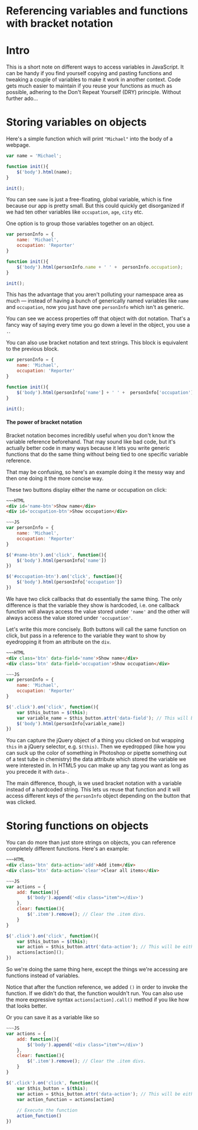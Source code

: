 Referencing variables and functions with bracket notation
===

# Intro

This is a short note on different ways to access variables in JavaScript. It can be handy if you find yourself copying and pasting functions and tweaking a couple of variables to make it work in another context. Code gets much easier to maintain if you reuse your functions as much as possible, adhering to the Don't Repeat Yourself (DRY) principle. Without further ado...

# Storing variables on objects

Here's a simple function which will print `"Michael"` into the body of a webpage.

````js
var name = 'Michael';

function init(){
	$('body').html(name);
}

init();

````

You can see `name` is just a free-floating, global variable, which is fine because our app is pretty small. But this could quickly get disorganized if we had ten other variables like `occupation`, `age`, `city` etc.

One option is to group those variables together on an object.

````js
var personInfo = {
	name: 'Michael',
	occupation: 'Reporter'
}

function init(){
	$('body').html(personInfo.name + ' ' +  personInfo.occupation);
}

init();

````

This has the advantage that you aren't polluting your namespace area as much — instead of having a bunch of generically named variables like `name` and `occupation`, now you just have one `personInfo` which isn't as generic. 

You can see we access properties off that object with dot notation. That's a fancy way of saying every time you go down a level in the object, you use a `.`.

You can also use bracket notation and text strings. This block is equivalent to the previous block.

````js
var personInfo = {
	name: 'Michael',
	occupation: 'Reporter'
}

function init(){
	$('body').html(personInfo['name'] + ' ' +  personInfo['occupation']);
}

init();
````

#### The power of bracket notation

Bracket notation becomes incredibly useful when you don't know the variable reference beforehand. That may sound like bad code, but it's actually better code in many ways because it lets you write generic functions that do the same thing without being tied to one specific variable reference.

That may be confusing, so here's an example doing it the messy way and then one doing it the more concise way. 

These two buttons display either the name or occupation on click:

````html
~~~HTML
<div id='name-btn'>Show name</div>
<div id='occupation-btn'>Show occupation</div>
````

````js
~~~JS
var personInfo = {
	name: 'Michael',
	occupation: 'Reporter'
}

$('#name-btn').on('click', function(){
	$('body').html(personInfo['name'])
})

$('#occupation-btn').on('click', function(){
	$('body').html(personInfo['occupation'])
})

````

We have two click callbacks that do essentially the same thing. The only difference is that the variable they show is hardcoded, i.e. one callback function will always access the value stored under `'name'` and the other will always access the value stored under `'occupation'`. 

Let's write this more concisely. Both buttons will call the same function on click, but pass in a reference to the variable they want to show by eyedropping it from an attribute on the `div`.

````html
~~~HTML
<div class='btn' data-field='name'>Show name</div>
<div class='btn' data-field='occupation'>Show occupation</div>
````

````js
~~~JS
var personInfo = {
	name: 'Michael',
	occupation: 'Reporter'
}

$('.click').on('click', function(){
	var $this_button = $(this);
	var variable_name = $this_button.attr('data-field'); // This will be either `'name'` or `'occupation'` as strings
	$('body').html(personInfo[variable_name])
})

````

You can capture the jQuery object of a thing you clicked on but wrapping `this` in a jQuery selector, e.g. `$(this)`. Then we eyedropped (like how you can suck up the color of something in Photoshop or pipette something out of a test tube in chemistry) the data attribute which stored the variable we were interested in. In HTML5 you can make up any tag you want as long as you precede it with `data-`.

The main difference, though, is we used bracket notation with a variable instead of a hardcoded string. This lets us reuse that function and it will access different keys of the `personInfo` object depending on the button that was clicked.

# Storing functions on objects

You can do more than just store strings on objects, you can reference completely different functions. Here's an example:

````html
~~~HTML
<div class='btn' data-action='add'>Add item</div>
<div class='btn' data-action='clear'>Clear all items</div>
````

````js
~~~JS
var actions = {
	add: function(){
		$('body').append('<div class="item"></div>')
	},
	clear: function(){
		$('.item').remove(); // Clear the .item divs.
	}
}

$('.click').on('click', function(){
	var $this_button = $(this);
	var action = $this_button.attr('data-action'); // This will be either `'add'` or `'clear'` as strings
	actions[action]();
})
````
So we're doing the same thing here, except the things we're accessing are functions instead of variables. 

Notice that after the function reference, we added `()` in order to invoke the function. If we didn't do that, the function wouldn't run. You can also use the more expressive syntax `actions[action].call()` method if you like how that looks better.

Or you can save it as a variable like so 

```js
~~~JS
var actions = {
	add: function(){
		$('body').append('<div class="item"></div>')
	},
	clear: function(){
		$('.item').remove(); // Clear the .item divs.
	}
}

$('.click').on('click', function(){
	var $this_button = $(this);
	var action = $this_button.attr('data-action'); // This will be either `'add'` or `'clear'` as strings
	var action_function = actions[action]
	
	// Execute the function
	action_function()
})
```
